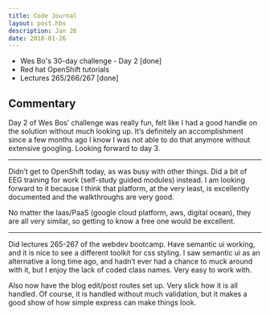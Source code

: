 ```yaml
---
title: Code Journal
layout: post.hbs
description: Jan 26
date: 2018-01-26
---
```


- Wes Bo's 30-day challenge - Day 2 [done]
- Red hat OpenShift tutorials
- Lectures 265/266/267 [done]

## Commentary

Day 2 of Wes Bos’ challenge was really fun, felt like I had a good handle on the solution without much looking up. It’s definitely an accomplishment since a few months ago I know I was not able to do that anymore without extensive googling. Looking forward to day 3.

---

Didn’t get to OpenShift today, as was busy with other things.  Did a bit of EEG training for work (self-study guided modules) instead.  I am looking forward to it because I think that platform, at the very least, is excellently documented and the walkthroughs are very good.

No matter the Iaas/PaaS (google cloud platform, aws, digital ocean), they are all very similar, so getting to know a free one would be excellent.

---

Did lectures 265-267 of the webdev bootcamp.  Have semantic ui working, and it is nice to see a different toolkit for css styling.  I saw semantic ui as an alternative a long time ago, and hadn’t ever had a chance to muck around with it, but I enjoy the lack of coded class names.  Very easy to work with.

Also now have the blog edit/post routes set up.  Very slick how it is all handled.  Of course, it is handled without much validation, but it makes a good show of how simple express can make things look.
